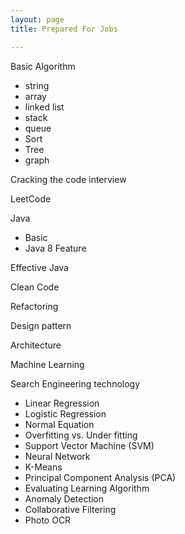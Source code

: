 ```yaml
---
layout: page
title: Prepared For Jobs

---
```


Basic Algorithm

- string
- array
- linked list
- stack
- queue
- Sort
- Tree
- graph

Cracking the code interview

LeetCode

Java

- Basic
- Java 8 Feature

Effective Java

Clean Code

Refactoring

Design pattern

Architecture

Machine Learning

Search Engineering technology

- Linear Regression
- Logistic Regression
- Normal Equation
- Overfitting vs. Under fitting
- Support Vector Machine (SVM)
- Neural Network
- K-Means
- Principal Component Analysis (PCA)
- Evaluating Learning Algorithm
- Anomaly Detection
- Collaborative Filtering
- Photo OCR
